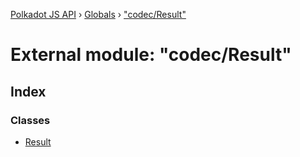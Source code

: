 [Polkadot JS API](../README.md) › [Globals](../globals.md) › ["codec/Result"](_codec_result_.md)

# External module: "codec/Result"

## Index

### Classes

* [Result](../classes/_codec_result_.result.md)
